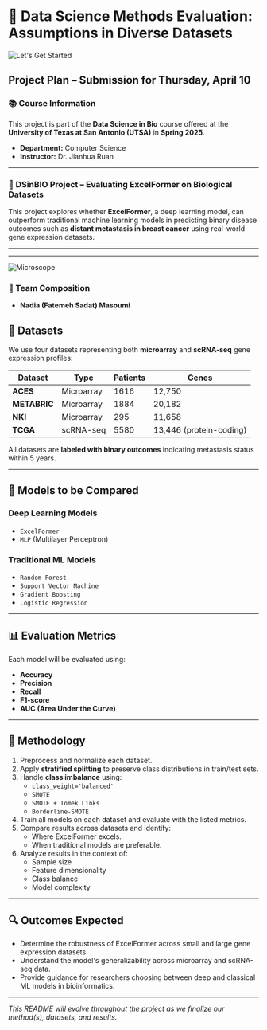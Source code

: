 # 🧬 Data Science Methods Evaluation: Assumptions in Diverse Datasets

![Let's Get Started](https://media1.tenor.com/m/r3XdvPsAV3kAAAAd/despicable-me-minions.gif)

## Project Plan – Submission for Thursday, April 10

### 📚 Course Information

This project is part of the **Data Science in Bio** course offered at the **University of Texas at San Antonio (UTSA)** in **Spring 2025**.  
- **Department:** Computer Science  
- **Instructor:** Dr. Jianhua Ruan  

---

### 🧬 DSinBIO Project – Evaluating ExcelFormer on Biological Datasets

This project explores whether **ExcelFormer**, a deep learning model, can outperform traditional machine learning models in predicting binary disease outcomes such as **distant metastasis in breast cancer** using real-world gene expression datasets.

---

---

![Microscope](https://img.icons8.com/color/96/000000/microscope.png)

### 👥 Team Composition

- **Nadia (Fatemeh Sadat) Masoumi**

## 📁 Datasets

We use four datasets representing both **microarray** and **scRNA-seq** gene expression profiles:

| Dataset   | Type               | Patients | Genes |
|-----------|--------------------|----------|-------|
| **ACES**      | Microarray         | 1616     | 12,750 |
| **METABRIC**  | Microarray         | 1884     | 20,182 |
| **NKI**       | Microarray         | 295      | 11,658 |
| **TCGA**      | scRNA-seq          | 5580     | 13,446 (protein-coding) |

All datasets are **labeled with binary outcomes** indicating metastasis status within 5 years.

---

## 🤖 Models to be Compared

### Deep Learning Models
- `ExcelFormer`
- `MLP` (Multilayer Perceptron)

### Traditional ML Models
- `Random Forest`
- `Support Vector Machine`
- `Gradient Boosting`
- `Logistic Regression`

---

## 📊 Evaluation Metrics

Each model will be evaluated using:

- **Accuracy**
- **Precision**
- **Recall**
- **F1-score**
- **AUC (Area Under the Curve)**

---

## 🧪 Methodology

1. Preprocess and normalize each dataset.
2. Apply **stratified splitting** to preserve class distributions in train/test sets.
3. Handle **class imbalance** using:
   - `class_weight='balanced'`
   - `SMOTE`
   - `SMOTE + Tomek Links`
   - `Borderline-SMOTE`
4. Train all models on each dataset and evaluate with the listed metrics.
5. Compare results across datasets and identify:
   - Where ExcelFormer excels.
   - When traditional models are preferable.
6. Analyze results in the context of:
   - Sample size
   - Feature dimensionality
   - Class balance
   - Model complexity

---

## 🔍 Outcomes Expected

- Determine the robustness of ExcelFormer across small and large gene expression datasets.
- Understand the model's generalizability across microarray and scRNA-seq data.
- Provide guidance for researchers choosing between deep and classical ML models in bioinformatics.

---



_This README will evolve throughout the project as we finalize our method(s), datasets, and results._

